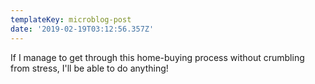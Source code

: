 ```yaml
---
templateKey: microblog-post
date: '2019-02-19T03:12:56.357Z'
---
```


If I manage to get through this home-buying process without crumbling from stress, I'll be able to do anything!

